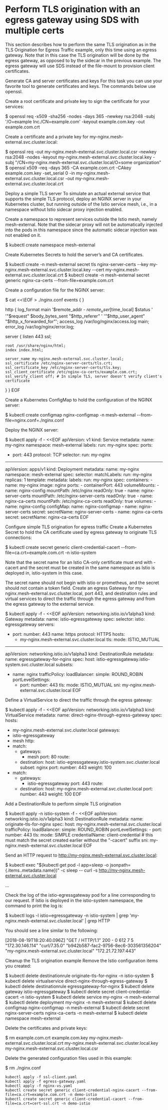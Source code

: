 # Perform TLS origination with an egress gateway using SDS with multiple certs

This section describes how to perform the same TLS origination as in the TLS Origination for Egress Traffic example, only this time using an egress gateway. Note that in this case the TLS origination will be done by the egress gateway, as opposed to by the sidecar in the previous example. The egress gateway will use SDS instead of the file-mount to provision client certificates.

Generate CA and server certificates and keys
For this task you can use your favorite tool to generate certificates and keys. The commands below use openssl.

Create a root certificate and private key to sign the certificate for your services:

$ openssl req -x509 -sha256 -nodes -days 365 -newkey rsa:2048 -subj '/O=example Inc./CN=example.com' -keyout example.com.key -out example.com.crt

Create a certificate and a private key for my-nginx.mesh-external.svc.cluster.local:

$ openssl req -out my-nginx.mesh-external.svc.cluster.local.csr -newkey rsa:2048 -nodes -keyout my-nginx.mesh-external.svc.cluster.local.key -subj "/CN=my-nginx.mesh-external.svc.cluster.local/O=some organization"
$ openssl x509 -req -days 365 -CA example.com.crt -CAkey example.com.key -set_serial 0 -in my-nginx.mesh-external.svc.cluster.local.csr -out my-nginx.mesh-external.svc.cluster.local.crt

Deploy a simple TLS server
To simulate an actual external service that supports the simple TLS protocol, deploy an NGINX server in your Kubernetes cluster, but running outside of the Istio service mesh, i.e., in a namespace without Istio sidecar proxy injection enabled.

Create a namespace to represent services outside the Istio mesh, namely mesh-external. Note that the sidecar proxy will not be automatically injected into the pods in this namespace since the automatic sidecar injection was not enabled on it.

$ kubectl create namespace mesh-external

Create Kubernetes Secrets to hold the server’s and CA certificates.

$ kubectl create -n mesh-external secret tls nginx-server-certs --key my-nginx.mesh-external.svc.cluster.local.key --cert my-nginx.mesh-external.svc.cluster.local.crt
$ kubectl create -n mesh-external secret generic nginx-ca-certs --from-file=example.com.crt

Create a configuration file for the NGINX server:

$ cat <<\EOF > ./nginx.conf
events {
}

http {
  log_format main '$remote_addr - $remote_user [$time_local]  $status '
  '"$request" $body_bytes_sent "$http_referer" '
  '"$http_user_agent" "$http_x_forwarded_for"';
  access_log /var/log/nginx/access.log main;
  error_log  /var/log/nginx/error.log;

  server {
    listen 443 ssl;

    root /usr/share/nginx/html;
    index index.html;

    server_name my-nginx.mesh-external.svc.cluster.local;
    ssl_certificate /etc/nginx-server-certs/tls.crt;
    ssl_certificate_key /etc/nginx-server-certs/tls.key;
    ssl_client_certificate /etc/nginx-ca-certs/example.com.crt;
    ssl_verify_client off; # In simple TLS, server doesn't verify client's certificate
  }
}
EOF

Create a Kubernetes ConfigMap to hold the configuration of the NGINX server:

$ kubectl create configmap nginx-configmap -n mesh-external --from-file=nginx.conf=./nginx.conf

Deploy the NGINX server:

$ kubectl apply -f - <<EOF
apiVersion: v1
kind: Service
metadata:
  name: my-nginx
  namespace: mesh-external
  labels:
    run: my-nginx
spec:
  ports:
  - port: 443
    protocol: TCP
  selector:
    run: my-nginx
---
apiVersion: apps/v1
kind: Deployment
metadata:
  name: my-nginx
  namespace: mesh-external
spec:
  selector:
    matchLabels:
      run: my-nginx
  replicas: 1
  template:
    metadata:
      labels:
        run: my-nginx
    spec:
      containers:
      - name: my-nginx
        image: nginx
        ports:
        - containerPort: 443
        volumeMounts:
        - name: nginx-config
          mountPath: /etc/nginx
          readOnly: true
        - name: nginx-server-certs
          mountPath: /etc/nginx-server-certs
          readOnly: true
        - name: nginx-ca-certs
          mountPath: /etc/nginx-ca-certs
          readOnly: true
      volumes:
      - name: nginx-config
        configMap:
          name: nginx-configmap
      - name: nginx-server-certs
        secret:
          secretName: nginx-server-certs
      - name: nginx-ca-certs
        secret:
          secretName: nginx-ca-certs
EOF

Configure simple TLS origination for egress traffic
Create a Kubernetes Secret to hold the CA certificate used by egress gateway to originate TLS connections:

$ kubectl create secret generic client-credential-cacert --from-file=ca.crt=example.com.crt -n istio-system

Note that the secret name for an Istio CA-only certificate must end with -cacert and the secret must be created in the same namespace as Istio is deployed in, istio-system in this case.

The secret name should not begin with istio or prometheus, and the secret should not contain a token field.
Create an egress Gateway for my-nginx.mesh-external.svc.cluster.local, port 443, and destination rules and virtual services to direct the traffic through the egress gateway and from the egress gateway to the external service.

$ kubectl apply -f - <<EOF
apiVersion: networking.istio.io/v1alpha3
kind: Gateway
metadata:
  name: istio-egressgateway
spec:
  selector:
    istio: egressgateway
  servers:
  - port:
      number: 443
      name: https
      protocol: HTTPS
    hosts:
    - my-nginx.mesh-external.svc.cluster.local
    tls:
      mode: ISTIO_MUTUAL
---
apiVersion: networking.istio.io/v1alpha3
kind: DestinationRule
metadata:
  name: egressgateway-for-nginx
spec:
  host: istio-egressgateway.istio-system.svc.cluster.local
  subsets:
  - name: nginx
    trafficPolicy:
      loadBalancer:
        simple: ROUND_ROBIN
      portLevelSettings:
      - port:
          number: 443
        tls:
          mode: ISTIO_MUTUAL
          sni: my-nginx.mesh-external.svc.cluster.local
EOF

Define a VirtualService to direct the traffic through the egress gateway:

$ kubectl apply -f - <<EOF
apiVersion: networking.istio.io/v1alpha3
kind: VirtualService
metadata:
  name: direct-nginx-through-egress-gateway
spec:
  hosts:
  - my-nginx.mesh-external.svc.cluster.local
  gateways:
  - istio-egressgateway
  - mesh
  http:
  - match:
    - gateways:
      - mesh
      port: 80
    route:
    - destination:
        host: istio-egressgateway.istio-system.svc.cluster.local
        subset: nginx
        port:
          number: 443
      weight: 100
  - match:
    - gateways:
      - istio-egressgateway
      port: 443
    route:
    - destination:
        host: my-nginx.mesh-external.svc.cluster.local
        port:
          number: 443
      weight: 100
EOF

Add a DestinationRule to perform simple TLS origination

$ kubectl apply -n istio-system -f - <<EOF
apiVersion: networking.istio.io/v1alpha3
kind: DestinationRule
metadata:
  name: originate-tls-for-nginx
spec:
  host: my-nginx.mesh-external.svc.cluster.local
  trafficPolicy:
    loadBalancer:
      simple: ROUND_ROBIN
    portLevelSettings:
    - port:
        number: 443
      tls:
        mode: SIMPLE
        credentialName: client-credential # this must match the secret created earlier without the "-cacert" suffix
        sni: my-nginx.mesh-external.svc.cluster.local
EOF

Send an HTTP request to http://my-nginx.mesh-external.svc.cluster.local:

$ kubectl exec "$(kubectl get pod -l app=sleep -o jsonpath={.items..metadata.name})" -c sleep -- curl -s http://my-nginx.mesh-external.svc.cluster.local
<!DOCTYPE html>
<html>
<head>
<title>Welcome to nginx!</title>
...

Check the log of the istio-egressgateway pod for a line corresponding to our request. If Istio is deployed in the istio-system namespace, the command to print the log is:

$ kubectl logs -l istio=egressgateway -n istio-system | grep 'my-nginx.mesh-external.svc.cluster.local' | grep HTTP

You should see a line similar to the following:

[2018-08-19T18:20:40.096Z] "GET / HTTP/1.1" 200 - 0 612 7 5 "172.30.146.114" "curl/7.35.0" "b942b587-fac2-9756-8ec6-303561356204" "my-nginx.mesh-external.svc.cluster.local" "172.21.72.197:443"

Cleanup the TLS origination example
Remove the Istio configuration items you created:

$ kubectl delete destinationrule originate-tls-for-nginx -n istio-system
$ kubectl delete virtualservice direct-nginx-through-egress-gateway
$ kubectl delete destinationrule egressgateway-for-nginx
$ kubectl delete gateway istio-egressgateway
$ kubectl delete secret client-credential-cacert -n istio-system
$ kubectl delete service my-nginx -n mesh-external
$ kubectl delete deployment my-nginx -n mesh-external
$ kubectl delete configmap nginx-configmap -n mesh-external
$ kubectl delete secret nginx-server-certs nginx-ca-certs -n mesh-external
$ kubectl delete namespace mesh-external

Delete the certificates and private keys:

$ rm example.com.crt example.com.key my-nginx.mesh-external.svc.cluster.local.crt my-nginx.mesh-external.svc.cluster.local.key my-nginx.mesh-external.svc.cluster.local.csr

Delete the generated configuration files used in this example:

$ rm ./nginx.conf


```
kubectl apply -f ssl-client.yaml
kubectl apply -f egress-gateway.yaml
kubectl apply -f nginx-vs.yaml
kubectl create secret generic client-credential-nginx-cacert --from-file=ca.crt=example.com.crt -n demo-istio
kubectl create secret generic client-credential-cacert --from-file=ca.crt=cert-ssl.crt -n demo-istio

```
